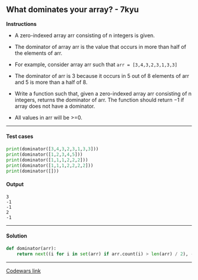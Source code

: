 ## What dominates your array? - 7kyu

**Instructions**

- A zero-indexed array arr consisting of n integers is given.

- The dominator of array arr is the value that occurs in more than half of the elements of arr.

- For example, consider array arr such that `arr = [3,4,3,2,3,1,3,3]`

- The dominator of arr is 3 because it occurs in 5 out of 8 elements of arr and 5 is more than a half of 8.

- Write a function such that, given a zero-indexed array arr consisting of n integers, returns the dominator of arr. The function should return −1 if array does not have a dominator.

- All values in arr will be >=0.

---

#### Test cases

```python
print(dominator([3,4,3,2,3,1,3,3]))
print(dominator([1,2,3,4,5]))
print(dominator([1,1,1,2,2,2]))
print(dominator([1,1,1,2,2,2,2]))
print(dominator([]))
```

#### Output
```
3
-1
-1
2
-1
```

---

#### Solution

```python
def dominator(arr):
    return next((i for i in set(arr) if arr.count(i) > len(arr) / 2), -1)
```

---

[Codewars link](https://www.codewars.com/kata/559e10e2e162b69f750000b4)
